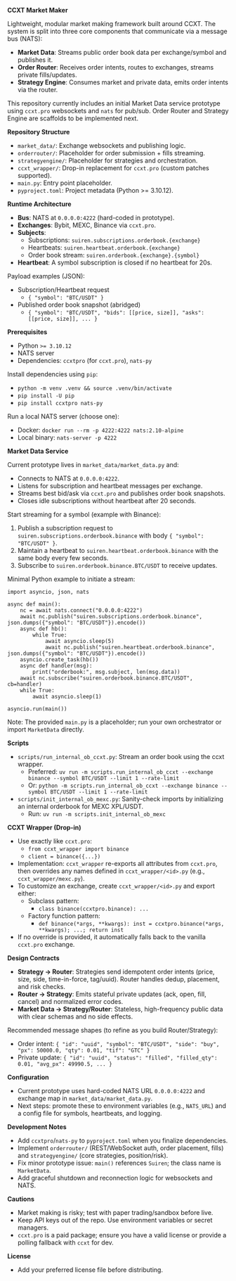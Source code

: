 **CCXT Market Maker**

Lightweight, modular market making framework built around CCXT. The system is split into three core components that communicate via a message bus (NATS):

- **Market Data**: Streams public order book data per exchange/symbol and publishes it.
- **Order Router**: Receives order intents, routes to exchanges, streams private fills/updates.
- **Strategy Engine**: Consumes market and private data, emits order intents via the router.

This repository currently includes an initial Market Data service prototype using `ccxt.pro` websockets and `nats` for pub/sub. Order Router and Strategy Engine are scaffolds to be implemented next.

**Repository Structure**

- `market_data/`: Exchange websockets and publishing logic.
- `orderrouter/`: Placeholder for order submission + fills streaming.
- `strategyengine/`: Placeholder for strategies and orchestration.
- `ccxt_wrapper/`: Drop-in replacement for `ccxt.pro` (custom patches supported).
- `main.py`: Entry point placeholder.
- `pyproject.toml`: Project metadata (Python >= 3.10.12).

**Runtime Architecture**

- **Bus**: NATS at `0.0.0.0:4222` (hard-coded in prototype).
- **Exchanges**: Bybit, MEXC, Binance via `ccxt.pro`.
- **Subjects**:
  - Subscriptions: `suiren.subscriptions.orderbook.{exchange}`
  - Heartbeats: `suiren.heartbeat.orderbook.{exchange}`
  - Order book stream: `suiren.orderbook.{exchange}.{symbol}`
- **Heartbeat**: A symbol subscription is closed if no heartbeat for 20s.

Payload examples (JSON):

- Subscription/Heartbeat request
  - `{ "symbol": "BTC/USDT" }`
- Published order book snapshot (abridged)
  - `{ "symbol": "BTC/USDT", "bids": [[price, size]], "asks": [[price, size]], ... }`

**Prerequisites**

- Python `>= 3.10.12`
- NATS server
- Dependencies: `ccxtpro` (for `ccxt.pro`), `nats-py`

Install dependencies using `pip`:

- `python -m venv .venv && source .venv/bin/activate`
- `pip install -U pip`
- `pip install ccxtpro nats-py`

Run a local NATS server (choose one):

- Docker: `docker run --rm -p 4222:4222 nats:2.10-alpine`
- Local binary: `nats-server -p 4222`

**Market Data Service**

Current prototype lives in `market_data/market_data.py` and:

- Connects to NATS at `0.0.0.0:4222`.
- Listens for subscription and heartbeat messages per exchange.
- Streams best bid/ask via `ccxt.pro` and publishes order book snapshots.
- Closes idle subscriptions without heartbeat after 20 seconds.

Start streaming for a symbol (example with Binance):

1) Publish a subscription request to `suiren.subscriptions.orderbook.binance` with body `{ "symbol": "BTC/USDT" }`.
2) Maintain a heartbeat to `suiren.heartbeat.orderbook.binance` with the same body every few seconds.
3) Subscribe to `suiren.orderbook.binance.BTC/USDT` to receive updates.

Minimal Python example to initiate a stream:

```
import asyncio, json, nats

async def main():
    nc = await nats.connect("0.0.0.0:4222")
    await nc.publish("suiren.subscriptions.orderbook.binance", json.dumps({"symbol": "BTC/USDT"}).encode())
    async def hb():
        while True:
            await asyncio.sleep(5)
            await nc.publish("suiren.heartbeat.orderbook.binance", json.dumps({"symbol": "BTC/USDT"}).encode())
    asyncio.create_task(hb())
    async def handler(msg):
        print("orderbook:", msg.subject, len(msg.data))
    await nc.subscribe("suiren.orderbook.binance.BTC/USDT", cb=handler)
    while True:
        await asyncio.sleep(1)

asyncio.run(main())
```

Note: The provided `main.py` is a placeholder; run your own orchestrator or import `MarketData` directly.

**Scripts**

- `scripts/run_internal_ob_ccxt.py`: Stream an order book using the ccxt wrapper.
  - Preferred: `uv run -m scripts.run_internal_ob_ccxt --exchange binance --symbol BTC/USDT --limit 1 --rate-limit`
  - Or: `python -m scripts.run_internal_ob_ccxt --exchange binance --symbol BTC/USDT --limit 1 --rate-limit`
- `scripts/init_internal_ob_mexc.py`: Sanity-check imports by initializing an internal orderbook for MEXC XPL/USDT.
  - Run: `uv run -m scripts.init_internal_ob_mexc`

**CCXT Wrapper (Drop‑in)**

- Use exactly like `ccxt.pro`:
  - `from ccxt_wrapper import binance`
  - `client = binance({...})`
- Implementation: `ccxt_wrapper` re-exports all attributes from `ccxt.pro`, then overrides any names defined in `ccxt_wrapper/<id>.py` (e.g., `ccxt_wrapper/mexc.py`).
- To customize an exchange, create `ccxt_wrapper/<id>.py` and export either:
  - Subclass pattern:
    - `class binance(ccxtpro.binance): ...`
  - Factory function pattern:
    - `def binance(*args, **kwargs): inst = ccxtpro.binance(*args, **kwargs); ...; return inst`
- If no override is provided, it automatically falls back to the vanilla `ccxt.pro` exchange.

**Design Contracts**

- **Strategy → Router**: Strategies send idempotent order intents (price, size, side, time-in-force, tag/uuid). Router handles dedup, placement, and risk checks.
- **Router → Strategy**: Emits stateful private updates (ack, open, fill, cancel) and normalized error codes.
- **Market Data → Strategy/Router**: Stateless, high-frequency public data with clear schemas and no side effects.

Recommended message shapes (to refine as you build Router/Strategy):

- Order intent: `{ "id": "uuid", "symbol": "BTC/USDT", "side": "buy", "px": 50000.0, "qty": 0.01, "tif": "GTC" }`
- Private update: `{ "id": "uuid", "status": "filled", "filled_qty": 0.01, "avg_px": 49990.5, ... }`

**Configuration**

- Current prototype uses hard-coded NATS URL `0.0.0.0:4222` and exchange map in `market_data/market_data.py`.
- Next steps: promote these to environment variables (e.g., `NATS_URL`) and a config file for symbols, heartbeats, and logging.

**Development Notes**

- Add `ccxtpro`/`nats-py` to `pyproject.toml` when you finalize dependencies.
- Implement `orderrouter/` (REST/WebSocket auth, order placement, fills) and `strategyengine/` (core strategies, position/risk).
- Fix minor prototype issue: `main()` references `Suiren`; the class name is `MarketData`.
- Add graceful shutdown and reconnection logic for websockets and NATS.

**Cautions**

- Market making is risky; test with paper trading/sandbox before live.
- Keep API keys out of the repo. Use environment variables or secret managers.
- `ccxt.pro` is a paid package; ensure you have a valid license or provide a polling fallback with `ccxt` for dev.

**License**

- Add your preferred license file before distributing.
